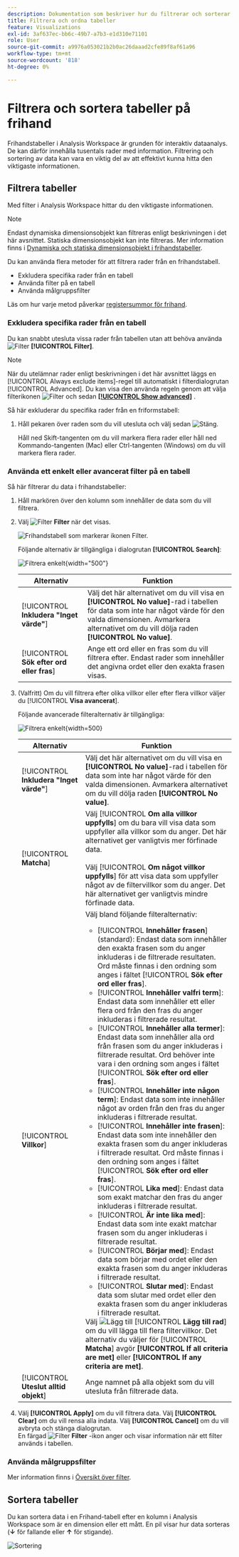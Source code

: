 ```yaml
---
description: Dokumentation som beskriver hur du filtrerar och sorterar tabeller i Analysis Workspace.
title: Filtrera och ordna tabeller
feature: Visualizations
exl-id: 3af637ec-bb6c-49b7-a7b3-e1d310e71101
role: User
source-git-commit: a9976a053021b2b0ac26daaad2cfe89f8af61a96
workflow-type: tm+mt
source-wordcount: '818'
ht-degree: 0%

---
```


# Filtrera och sortera tabeller på frihand

Frihandstabeller i Analysis Workspace är grunden för interaktiv dataanalys. De kan därför innehålla tusentals rader med information. Filtrering och sortering av data kan vara en viktig del av att effektivt kunna hitta den viktigaste informationen.

<!--The following video covers filter and sort options in Analysis Workspace, in addition to pagination options:

>[!VIDEO](https://video.tv.adobe.com/v/23968)-->

## Filtrera tabeller

Med filter i Analysis Workspace hittar du den viktigaste informationen.

>[!NOTE]
>
> Endast dynamiska dimensionsobjekt kan filtreras enligt beskrivningen i det här avsnittet. Statiska dimensionsobjekt kan inte filtreras. Mer information finns i [Dynamiska och statiska dimensionsobjekt i frihandstabeller](/help/analysis-workspace/visualizations/freeform-table/column-row-settings/manual-vs-dynamic-rows.md).

Du kan använda flera metoder för att filtrera rader från en frihandstabell.

- Exkludera specifika rader från en tabell
- Använda filter på en tabell
- Använda målgruppsfilter

Läs om hur varje metod påverkar [registersummor för frihand](/help/analysis-workspace/visualizations/freeform-table/workspace-totals.md).

### Exkludera specifika rader från en tabell

Du kan snabbt utesluta vissa rader från tabellen utan att behöva använda ![Filter](/help/assets/icons/Filter.svg) **[!UICONTROL Filter]**.

>[!NOTE]
>
>När du utelämnar rader enligt beskrivningen i det här avsnittet läggs en [!UICONTROL Always exclude items]-regel till automatiskt i filterdialogrutan [!UICONTROL Advanced]. Du kan visa den använda regeln genom att välja filterikonen ![Filter](/help/assets/icons/Filter.svg) och sedan [**[!UICONTROL Show advanced]**](#apply-a-simple-or-advanced-filter-to-a-table) .

Så här exkluderar du specifika rader från en friformstabell:

1. Håll pekaren över raden som du vill utesluta och välj sedan ![Stäng](/help/assets/icons/Close.svg).

   Håll ned Skift-tangenten om du vill markera flera rader eller håll ned Kommando-tangenten (Mac) eller Ctrl-tangenten (Windows) om du vill markera flera rader.

<!--### Right-click > Delete selected rows

Note: this option does not seem to work. AN-338422

1. Select 1 or more rows. 
1. Right-click and select **[!UICONTROL Delete Selected Rows]**. 

   This action will remove the rows from the table and apply a table filter.-->


### Använda ett enkelt eller avancerat filter på en tabell

Så här filtrerar du data i frihandstabeller:

1. Håll markören över den kolumn som innehåller de data som du vill filtrera. <!--only some types of columns show the filter... Which? Just Dimensions?-->

1. Välj ![Filter](/help/assets/icons/Filter.svg) **Filter** när det visas.

   ![Frihandstabell som markerar ikonen Filter.](assets/table-filter-icon.png)

   Följande alternativ är tillgängliga i dialogrutan **[!UICONTROL Search]**:

   ![Filtrera enkelt](assets/filter-simple.png){width="500"}

   | Alternativ | Funktion |
   |---------|----------|
   | [!UICONTROL **Inkludera &quot;Inget värde&quot;**] | Välj det här alternativet om du vill visa en **[!UICONTROL No value]**-rad i tabellen för data som inte har något värde för den valda dimensionen. Avmarkera alternativet om du vill dölja raden **[!UICONTROL No value]**. |
   | [!UICONTROL **Sök efter ord eller fras**] | Ange ett ord eller en fras som du vill filtrera efter. Endast rader som innehåller det angivna ordet eller den exakta frasen visas. |


1. (Valfritt) Om du vill filtrera efter olika villkor eller efter flera villkor väljer du [!UICONTROL **Visa avancerat**].

   Följande avancerade filteralternativ är tillgängliga:

   ![Filtrera enkelt](assets/filter-advanced.png){width=500}

   | Alternativ | Funktion |
   |---------|----------|
   | [!UICONTROL **Inkludera &quot;Inget värde&quot;**] | Välj det här alternativet om du vill visa en **[!UICONTROL No value]**-rad i tabellen för data som inte har något värde för den valda dimensionen. Avmarkera alternativet om du vill dölja raden **[!UICONTROL No value]**. |
   | [!UICONTROL **Matcha**] | Välj [!UICONTROL **Om alla villkor uppfylls**] om du bara vill visa data som uppfyller alla villkor som du anger. Det här alternativet ger vanligtvis mer förfinade data.<br/><br/>Välj [!UICONTROL **Om något villkor uppfylls**] för att visa data som uppfyller något av de filtervillkor som du anger. Det här alternativet ger vanligtvis mindre förfinade data. |
   | [!UICONTROL **Villkor**] | Välj bland följande filteralternativ:<br/><ul><li>[!UICONTROL **Innehåller frasen**] (standard): Endast data som innehåller den exakta frasen som du anger inkluderas i de filtrerade resultaten. Ord måste finnas i den ordning som anges i fältet [!UICONTROL **Sök efter ord eller fras**].</li><li>[!UICONTROL **Innehåller valfri term**]: Endast data som innehåller ett eller flera ord från den fras du anger inkluderas i filtrerade resultat. </li><li>[!UICONTROL **Innehåller alla termer**]: Endast data som innehåller alla ord från frasen som du anger inkluderas i filtrerade resultat. Ord behöver inte vara i den ordning som anges i fältet [!UICONTROL **Sök efter ord eller fras**].</li><li>[!UICONTROL **Innehåller inte någon term**]: Endast data som inte innehåller något av orden från den fras du anger inkluderas i filtrerade resultat. </li><li>[!UICONTROL **Innehåller inte frasen**]: Endast data som inte innehåller den exakta frasen som du anger inkluderas i filtrerade resultat. Ord måste finnas i den ordning som anges i fältet [!UICONTROL **Sök efter ord eller fras**].</li><li>[!UICONTROL **Lika med**]: Endast data som exakt matchar den fras du anger inkluderas i filtrerade resultat. </li><li>[!UICONTROL **Är inte lika med**]: Endast data som inte exakt matchar frasen som du anger inkluderas i filtrerade resultat. </li><li>[!UICONTROL **Börjar med**]: Endast data som börjar med ordet eller den exakta frasen som du anger inkluderas i filtrerade resultat. </li><li>[!UICONTROL **Slutar med**]: Endast data som slutar med ordet eller den exakta frasen som du anger inkluderas i filtrerade resultat. </li></ul>Välj ![Lägg till](/help/assets/icons/Add.svg) [!UICONTROL **Lägg till rad**] om du vill lägga till flera filtervillkor. Det alternativ du väljer för [!UICONTROL **Matcha**] avgör **[!UICONTROL If all criteria are met]** eller **[!UICONTROL If any criteria are met]**. |
   | [!UICONTROL **Uteslut alltid objekt**] | Ange namnet på alla objekt som du vill utesluta från filtrerade data. |

1. Välj **[!UICONTROL Apply]** om du vill filtrera data. Välj **[!UICONTROL Clear]** om du vill rensa alla indata. Välj **[!UICONTROL Cancel]** om du vill avbryta och stänga dialogrutan. <br/>En färgad ![Filter](/help/assets/icons/FilterColored.svg) **Filter** -ikon anger och visar information när ett filter används i tabellen.

### Använda målgruppsfilter

Mer information finns i [Översikt över filter](/help/components/filters/filters-overview.md).

## Sortera tabeller

Du kan sortera data i en Frihand-tabell efter en kolumn i Analysis Workspace som är en dimension eller ett mått. En pil visar hur data sorteras (**↓** för fallande eller **↑** för stigande).

![Sortering](assets/sorting.gif)
